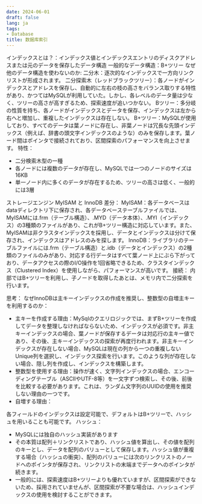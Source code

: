 ```yaml
---
date: 2024-06-01
draft: false
lang: ja
tags:
- Database
title: 数据库索引
---
```


インデックスとは？：インデックス値とインデックスエントリのディスクアドレスまたは元のデータを保存したデータ構造
一般的なデータ構造：B+ツリー
なぜ他のデータ構造を使わないのか:
二分木：逐次的なインデックスで一方向リンクリストが形成されます。
二分探索木（レッドブラックツリー）：各ノードがインデックスとアドレスを保存し、自動的に左右の枝の高さをバランス取りする特性があり、かつてはMySQLが利用していた。しかし、各レベルのデータ量は少なく、ツリーの高さが高すぎるため、探索速度が追いつかない。
Bツリー：多分岐の性質を持ち、各ノードがインデックスとデータを保存、インデックスは左から右へと増加し、重複したインデックスは存在しない。
B+ツリー：MySQLが使用しており、すべてのデータは葉ノードに存在し、非葉ノードは冗長な先頭インデックス（例えば、辞書の頭文字インデックスのような）のみを保存します。葉ノード間はポインタで接続されており、区間探索のパフォーマンスを向上させます。
特性： 
* 二分検索木型の一種 
* 各ノードには複数のデータが存在し、MySQLでは一つのノードのサイズは16KB   
* 単一ノード内に多くのデータが存在するため、ツリーの高さは低く、一般的には3層

ストレージエンジン MyISAM と InnoDB 
差分：
MyISAM：各データベースはdataディレクトリ下に保存され、各データベーステーブルファイルでは、MyISAMには.frm（テーブル構造）、.MYD（データ本体）、.MYI（インデックス）の3種類のファイルがあり、これがB+ツリー構造に対応しています。また、MyISAMは非クラスタインデックスを採用し、データとインデックスは分けて保存され、インデックスはアドレスのみを探します。
InnoDB：ライブラリのテーブルファイルには.frm（テーブル構造）と.idb（データとインデックス）の2種類のファイルのみがあり、対応する行データはすべて葉ノード上にぶら下がっており、データアクセスの際のI/O操作を1回省略できるため、クラスタインデックス（Clustered Index）を使用しながら、パフォーマンスが高いです。
接続：
内部ではB+ツリーを利用し、子ノードを取得したあとは、メモリ内で二分探索を行います。

思考：
なぜInnoDBは主キーインデックスの作成を推奨し、整数型の自増主キーを利用するのか：
* 主キーを作成する理由：MySqlのクエリロジックでは、まずB+ツリーを作成してデータを整理しなければならないため、インデックスが必須です。非主キーインデックスの場合、葉ノードが保存するデータは対応行の主キー値であり、その後、主キーインデックスの探索が再度行われます。非主キーインデックスが存在しない場合、MySQLは現在の列から一つの重複しないUnique列を選択し、インデックス探索を行います。このような列が存在しない場合、隠し列を作成し、インデックスを構築します。
* 整数型を使用する理由：操作が速く、文字列インデックスの場合、エンコーディングテーブル（ASCIIやUTF-8等）を一文字ずつ検索し、その後、前後を比較する必要があります。これは、ランダム文字列のUUIDの使用を推奨しない理由の一つです。
* 自増する理由：

各フィールドのインデックスは設定可能で、デフォルトはB+ツリーで、ハッシュを用いることも可能です。
ハッシュ：
* MySQLには独自のハッシュ実装があります
* その本質は配列＋リンクリストであり、ハッシュ値を算出し、その値を配列のキーとし、データを配列のバリューとして保存します。ハッシュ値が重複する場合（ハッシュの衝突）、配列のバリューには次のリンクリストのノードへのポインタが保存され、リンクリストの末端までデータへのポインタが続きます。
* 一般的には、探索速度はB+ツリーよりも優れていますが、区間探索ができないため、採用されていませんが、区間探索が不要な場合は、ハッシュインデックスの使用を検討することができます。